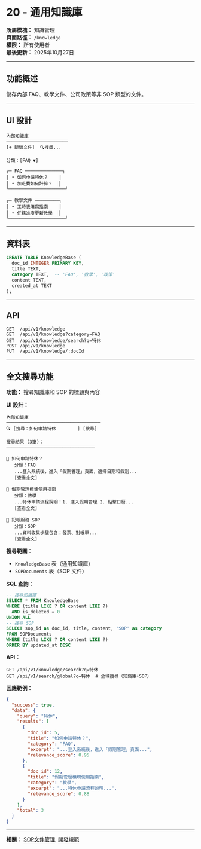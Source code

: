 # 20 - 通用知識庫

**所屬模塊：** 知識管理  
**頁面路徑：** `/knowledge`  
**權限：** 所有使用者  
**最後更新：** 2025年10月27日

---

## 功能概述

儲存內部 FAQ、教學文件、公司政策等非 SOP 類型的文件。

---

## UI 設計

```
內部知識庫
───────────────────────
[+ 新增文件]  🔍搜尋...

分類：[FAQ ▼]

┌─ FAQ ──────────────┐
│ • 如何申請特休？    │
│ • 加班費如何計算？  │
└─────────────────────┘

┌─ 教學文件 ─────────┐
│ • 工時表填寫指南    │
│ • 任務進度更新教學  │
└─────────────────────┘
```

---

## 資料表

```sql
CREATE TABLE KnowledgeBase (
  doc_id INTEGER PRIMARY KEY,
  title TEXT,
  category TEXT,  -- 'FAQ', '教學', '政策'
  content TEXT,
  created_at TEXT
);
```

---

## API

```
GET  /api/v1/knowledge
GET  /api/v1/knowledge?category=FAQ
GET  /api/v1/knowledge/search?q=特休
POST /api/v1/knowledge
PUT  /api/v1/knowledge/:docId
```

---

## 全文搜尋功能

**功能：** 搜尋知識庫和 SOP 的標題與內容

**UI 設計：**
```
內部知識庫
───────────────────────────────────
🔍 [搜尋：如何申請特休        ] [搜尋]

搜尋結果 (3筆)：
─────────────────────────────────

📄 如何申請特休？
   分類：FAQ
   ...登入系統後，進入「假期管理」頁面，選擇日期和假別...
   [查看全文]

📄 假期管理模塊使用指南
   分類：教學
   ...特休申請流程說明：1. 進入假期管理 2. 點擊日曆...
   [查看全文]

📘 記帳服務 SOP
   分類：SOP
   ...資料收集步驟包含：發票、對帳單...
   [查看全文]
```

**搜尋範圍：**
- `KnowledgeBase` 表（通用知識庫）
- `SOPDocuments` 表（SOP 文件）

**SQL 查詢：**
```sql
-- 搜尋知識庫
SELECT * FROM KnowledgeBase 
WHERE (title LIKE ? OR content LIKE ?)
  AND is_deleted = 0
UNION ALL
-- 搜尋 SOP
SELECT sop_id as doc_id, title, content, 'SOP' as category
FROM SOPDocuments
WHERE (title LIKE ? OR content LIKE ?)
ORDER BY updated_at DESC
```

**API：**
```
GET /api/v1/knowledge/search?q=特休
GET /api/v1/search/global?q=特休  # 全域搜尋（知識庫+SOP）
```

**回應範例：**
```json
{
  "success": true,
  "data": {
    "query": "特休",
    "results": [
      {
        "doc_id": 5,
        "title": "如何申請特休？",
        "category": "FAQ",
        "excerpt": "...登入系統後，進入「假期管理」頁面...",
        "relevance_score": 0.95
      },
      {
        "doc_id": 12,
        "title": "假期管理模塊使用指南",
        "category": "教學",
        "excerpt": "...特休申請流程說明...",
        "relevance_score": 0.88
      }
    ],
    "total": 3
  }
}
```

---

**相關：** [SOP文件管理](./18-SOP文件管理.md), [開發規範](../開發規範.md)

